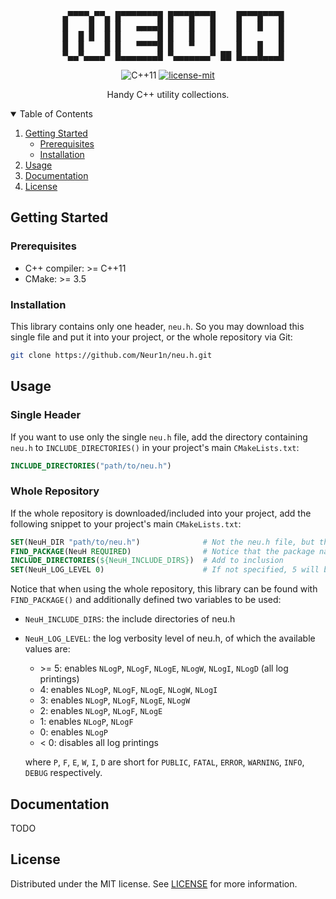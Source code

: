 <!------------------------------------------------------------------ HEADER -->
<pre align="center">
  ▄▀▀▀▀▄▀▀▄ █▀▀▀▀▀▀▀█ █▀▀▀█▀▀▀█    █▀▀▀█▀▀▀█
  █    █  █ █   ▄▄▄▄█ █   █   █    █   █   █
  █  █ █  █ █       █ █   █   █    █       █
  █  █    █ █   ▀▀▀▀█ █   ▀   █    █   █   █
  ▀▄▄▀▄▄▄▄▀ █▄▄▄▄▄▄▄█ ▀▄▄▄▄▄▄▄▀ ██ █▄▄▄█▄▄▄█
</pre>

<p align="center">
  <img src="https://img.shields.io/badge/C++11-00599C?style=for-the-badge&logo=c%2B%2B&logoColor=white" alt="C++11">

  <a href="./LICENSE">
    <img src="https://img.shields.io/badge/license-mit-green.svg?style=for-the-badge" alt="license-mit">
  </a>
</p>

<p align="center">
  Handy C++ utility collections.
</p>

<!------------------------------------------------------- TABLE OF CONTENTS -->
<details open="open">
  <summary>Table of Contents</summary>
  <ol>
    <li>
      <a href="#getting-started">Getting Started</a>
      <ul>
        <li><a href="#prerequisites">Prerequisites</a></li>
        <li><a href="#installation">Installation</a></li>
      </ul>
    </li>
    <li><a href="#usage">Usage</a></li>
    <li><a href="#documentation">Documentation</a></li>
    <li><a href="#license">License</a></li>
  </ol>
</details>

<!--------------------------------------------------------- GETTING STARTED -->
## Getting Started
### Prerequisites
- C++ compiler: >= C++11
- CMake: >= 3.5

### Installation
This library contains only one header, `neu.h`. So you may download this single
file and put it into your project, or the whole repository via Git:
```bash
git clone https://github.com/Neur1n/neu.h.git
```

<!------------------------------------------------------------------- USAGE -->
## Usage
### Single Header
If you want to use only the single `neu.h` file, add the directory containing
`neu.h` to `INCLUDE_DIRECTORIES()` in your project's main `CMakeLists.txt`:
```cmake
INCLUDE_DIRECTORIES("path/to/neu.h")
```

### Whole Repository
If the whole repository is downloaded/included into your project, add the
following snippet to your project's main `CMakeLists.txt`:
```cmake
SET(NeuH_DIR "path/to/neu.h")              # Not the neu.h file, but the repository
FIND_PACKAGE(NeuH REQUIRED)                # Notice that the package name is not "neu.h"
INCLUDE_DIRECTORIES(${NeuH_INCLUDE_DIRS})  # Add to inclusion
SET(NeuH_LOG_LEVEL 0)                      # If not specified, 5 will be used by default
```
Notice that when using the whole repository, this library can be found with
`FIND_PACKAGE()` and additionally defined two variables to be used:
- `NeuH_INCLUDE_DIRS`: the include directories of neu.h
- `NeuH_LOG_LEVEL`: the log verbosity level of neu.h, of which the available
values are:
  - \>= 5: enables `NLogP`, `NLogF`, `NLogE`, `NLogW`, `NLogI`, `NLogD` (all log printings) 
  - 4: enables `NLogP`, `NLogF`, `NLogE`, `NLogW`, `NLogI`
  - 3: enables `NLogP`, `NLogF`, `NLogE`, `NLogW`
  - 2: enables `NLogP`, `NLogF`, `NLogE`
  - 1: enables `NLogP`, `NLogF`
  - 0: enables `NLogP`
  - < 0: disables all log printings

  where `P`, `F`, `E`, `W`, `I`, `D` are short for `PUBLIC`, `FATAL`, `ERROR`,
  `WARNING`, `INFO`, `DEBUG` respectively.

<!----------------------------------------------------------- DOCUMENTATION -->
## Documentation
TODO

<!----------------------------------------------------------------- LICENSE -->
## License
Distributed under the MIT license. See [LICENSE](LICENSE) for more information.

